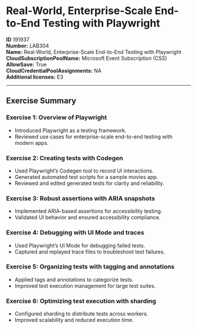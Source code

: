 # Real-World, Enterprise-Scale End-to-End Testing with Playwright

**ID** 191937  
**Number:** LAB304  
**Name:** Real-World, Enterprise-Scale End-to-End Testing with Playwright
**CloudSubscriptionPoolName:** Microsoft Event Subscription (CSS)  
**AllowSave:** True  
**CloudCredentialPoolAssignments:** NA  
**Additional licenses:** E3  

---

## Exercise Summary

### Exercise 1: Overview of Playwright
- Introduced Playwright as a testing framework.  
- Reviewed use cases for enterprise-scale end-to-end testing with modern apps.  

### Exercise 2: Creating tests with Codegen
- Used Playwright’s Codegen tool to record UI interactions.  
- Generated automated test scripts for a sample movies app.  
- Reviewed and edited generated tests for clarity and reliability.  

### Exercise 3: Robust assertions with ARIA snapshots
- Implemented ARIA-based assertions for accessibility testing.  
- Validated UI behavior and ensured accessibility compliance.  

### Exercise 4: Debugging with UI Mode and traces
- Used Playwright’s UI Mode for debugging failed tests.  
- Captured and replayed trace files to troubleshoot test failures.  

### Exercise 5: Organizing tests with tagging and annotations
- Applied tags and annotations to categorize tests.  
- Improved test execution management for large test suites.  

### Exercise 6: Optimizing test execution with sharding
- Configured sharding to distribute tests across workers.  
- Improved scalability and reduced execution time.
